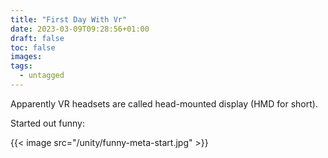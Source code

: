 ```yaml
---
title: "First Day With Vr"
date: 2023-03-09T09:28:56+01:00
draft: false
toc: false
images:
tags:
  - untagged
---
```


Apparently VR headsets are called head-mounted display (HMD for short).

Started out funny:

{{< image src="/unity/funny-meta-start.jpg" >}}